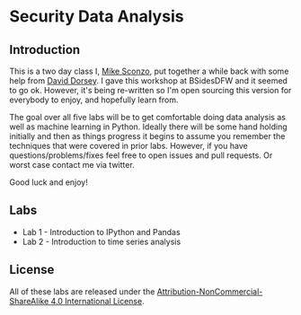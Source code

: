 # Security Data Analysis

## Introduction

This is a two day class I, [Mike Sconzo](https://twitter.com/sooshie), put together a while back with some help from [David Dorsey](https://twitter.com/trogdorsey). I gave this workshop at BSidesDFW and it seemed to go ok. However, it's being re-written so I'm open sourcing this version for everybody to enjoy, and hopefully learn from.

The goal over all five labs will be to get comfortable doing data analysis as well as machine learning in Python. Ideally there will be some hand holding initially and then as things progress it begins to assume you remember the techniques that were covered in prior labs. However, if you have questions/problems/fixes feel free to open issues and pull requests. Or worst case contact me via twitter.

Good luck and enjoy!

## Labs
* Lab 1 - Introduction to IPython and Pandas
* Lab 2 - Introduction to time series analysis

## License
All of these labs are released under the [Attribution-NonCommercial-ShareAlike 4.0 International License](http://creativecommons.org/licenses/by-nc-sa/4.0/).
